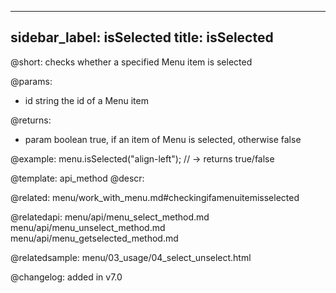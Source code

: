 
---
sidebar_label: isSelected
title: isSelected
---          

@short: checks whether a specified Menu item is selected


@params:
- id	string  the id of a Menu item

@returns:
- param	    boolean     true, if an item of Menu is selected, otherwise false


@example:
menu.isSelected("align-left"); // -> returns true/false


@template: api_method
@descr:

@related: menu/work_with_menu.md#checkingifamenuitemisselected

@relatedapi:
menu/api/menu_select_method.md
menu/api/menu_unselect_method.md
menu/api/menu_getselected_method.md

@relatedsample:
menu/03_usage/04_select_unselect.html

@changelog:
added in v7.0